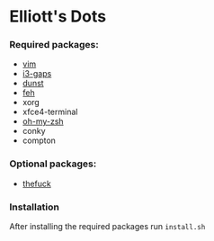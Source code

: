 # Elliott's Dots

### Required packages:

* [vim](https://github.com/vim/vim)
* [i3-gaps](https://github.com/Airblader/i3.git)
* [dunst](http://knopwob.org/dunst/index.html)
* [feh](https://wiki.archlinux.org/index.php/feh)
* xorg
* xfce4-terminal
* [oh-my-zsh](https://github.com/robbyrussell/oh-my-zsh.git)
* conky
* compton

### Optional packages:

* [thefuck](https://github.com/nvbn/thefuck.git)

### Installation

After installing the required packages run `install.sh`
